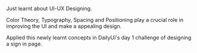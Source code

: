 Just learnt about UI-UX Designing.

Color Theory, Typography, Spacing and Positioning play a crucial role in improving the UI and make a appealing design.

Applied this newly learnt concepts in DailyUi's day 1 challenge of designing a sign in page.
